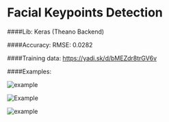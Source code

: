 # Facial Keypoints Detection

####Lib: Keras (Theano Backend)

####Accuracy: RMSE: 0.0282

####Training data: https://yadi.sk/d/bMEZdr8trGV6v

####Examples:

![example](http://dl2.joxi.net/drive/2016/12/11/0009/2513/641489/89/5edf3846f7.jpg)

![Example](http://joxi.net/YmE1W0yH00vw5m.jpg)

![example](http://dl2.joxi.net/drive/2016/12/11/0009/2513/641489/89/5bd7cbf2d5.jpg)
